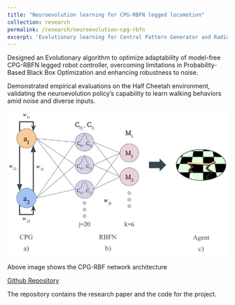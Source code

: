 ```yaml
---
title: "Neuroevolution learning for CPG-RBFN legged locomotion"
collection: research
permalink: /research/neuroevolution-cpg-rbfn
excerpt: 'Evolutionary learning for Central Pattern Generator and Radial Basis Function network based legged locomotion'
---
```


Designed an Evolutionary algorithm to optimize adaptability of model-free CPG-RBFN legged robot controller, overcoming limitations in Probability-Based Black Box Optimization and enhancing robustness to noise.

Demonstrated empirical evaluations on the Half Cheetah environment, validating the neuroevolution policy’s capability to learn walking behaviors amid noise and diverse inputs.

<img title="CPG-RBF network architecture" alt="CPG-RBF network architecture" src="/images/cpg-rbfn.png">

Above image shows the CPG-RBF network architecture

[Github Repository](https://github.com/Ashutosh781/neuro-evolutionary_cpg-rbfn)

The repository contains the research paper and the code for the project.
